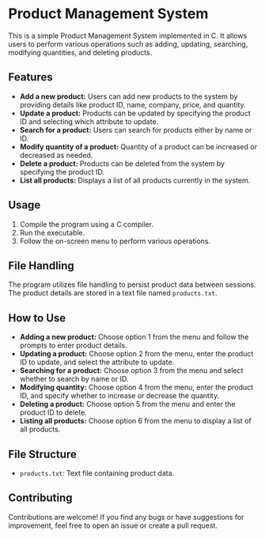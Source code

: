 # Product Management System

This is a simple Product Management System implemented in C. It allows users to perform various operations such as adding, updating, searching, modifying quantities, and deleting products.

## Features

- **Add a new product:** Users can add new products to the system by providing details like product ID, name, company, price, and quantity.
- **Update a product:** Products can be updated by specifying the product ID and selecting which attribute to update.
- **Search for a product:** Users can search for products either by name or ID.
- **Modify quantity of a product:** Quantity of a product can be increased or decreased as needed.
- **Delete a product:** Products can be deleted from the system by specifying the product ID.
- **List all products:** Displays a list of all products currently in the system.

## Usage

1. Compile the program using a C compiler.
2. Run the executable.
3. Follow the on-screen menu to perform various operations.

## File Handling

The program utilizes file handling to persist product data between sessions. The product details are stored in a text file named `products.txt`.

## How to Use

- **Adding a new product:** Choose option 1 from the menu and follow the prompts to enter product details.
- **Updating a product:** Choose option 2 from the menu, enter the product ID to update, and select the attribute to update.
- **Searching for a product:** Choose option 3 from the menu and select whether to search by name or ID.
- **Modifying quantity:** Choose option 4 from the menu, enter the product ID, and specify whether to increase or decrease the quantity.
- **Deleting a product:** Choose option 5 from the menu and enter the product ID to delete.
- **Listing all products:** Choose option 6 from the menu to display a list of all products.

## File Structure

- `products.txt`: Text file containing product data.

## Contributing

Contributions are welcome! If you find any bugs or have suggestions for improvement, feel free to open an issue or create a pull request.
